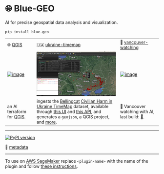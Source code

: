 # 🌐 Blue-GEO

AI for precise geospatial data analysis and visualization.

```bash
pip install blue-geo
```

| | | |
|-|-|-|
| 🌐 [QGIS](./blue_geo/.abcli/QGIS/README.md) | 🇺🇦 [ukraine-timemap](./blue_geo/.abcli/ukraine-timemap/README.md) | 🌈 [vancouver-watching](https://github.com/kamangir/Vancouver-Watching) |
| [![image](https://raw.githubusercontent.com/kamangir/assets/main/blue-geo/QGIS.png)](./blue_geo/.abcli/QGIS/README.md) | [![image](https://github.com/kamangir/assets/blob/main/nbs/ukraine-timemap/QGIS.png?raw=true)](./blue_geo/.abcli/ukraine-timemap/README.md) | [![image](https://kamangir-public.s3.ca-central-1.amazonaws.com/test_vancouver_watching_ingest/animation.gif?raw=true)](https://github.com/kamangir/Vancouver-Watching)  |
| an AI terraform for [QGIS](https://www.qgis.org/). | ingests the [Bellingcat](https://www.bellingcat.com/) [Civilian Harm in Ukraine TimeMap](https://github.com/bellingcat/ukraine-timemap) dataset, available through [this UI](https://ukraine.bellingcat.com/) and [this API](https://bellingcat-embeds.ams3.cdn.digitaloceanspaces.com/production/ukr/timemap/api.json), and generates a `geojson`, a QGIS project, and [more](https://kamangir-public.s3.ca-central-1.amazonaws.com/ukraine_timemap/ukraine_timemap.png).  | 🌈 Vancouver watching with AI, last build: [🔗](https://kamangir-public.s3.ca-central-1.amazonaws.com/test_vancouver_watching_ingest/animation.gif). |  |






---

[![PyPI version](https://img.shields.io/pypi/v/blue-geo.svg)](https://pypi.org/project/blue-geo/)

📜 [metadata](./metadata.yaml)

---

To use on [AWS SageMaker](https://aws.amazon.com/sagemaker/) replace `<plugin-name>` with the name of the plugin and follow [these instructions](https://github.com/kamangir/notebooks-and-scripts/blob/main/SageMaker.md).
